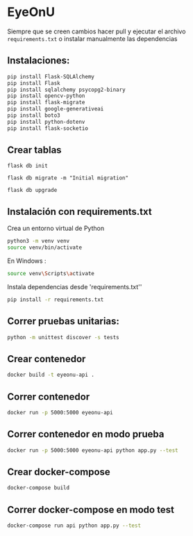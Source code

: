 # EyeOnU


Siempre que se creen cambios hacer pull y ejecutar el archivo `requirements.txt` o instalar manualmente las dependencias 

## Instalaciones:

```bash 
pip install Flask-SQLAlchemy
pip install Flask
pip install sqlalchemy psycopg2-binary
pip install opencv-python
pip install flask-migrate
pip install google-generativeai
pip install boto3
pip install python-dotenv
pip install flask-socketio
```

## Crear tablas
```
flask db init
```
```
flask db migrate -m "Initial migration"
```
```
flask db upgrade
```
## Instalación con requirements.txt
Crea un entorno virtual de Python
```bash 
python3 -m venv venv
source venv/bin/activate
```
En Windows :
```bash 
source venv\Scripts\activate
```
Instala dependencias desde 'requirements.txt''
```bash
pip install -r requirements.txt
```

## Correr pruebas unitarias: 
```bash 
python -m unittest discover -s tests
```

## Crear contenedor
```bash
docker build -t eyeonu-api .
```

## Correr contenedor
```bash
docker run -p 5000:5000 eyeonu-api
```

## Correr contenedor en modo prueba
```bash
docker run -p 5000:5000 eyeonu-api python app.py --test
```
## Crear docker-compose
```bash
docker-compose build
```
## Correr docker-compose en modo test
```bash
docker-compose run api python app.py --test
```

